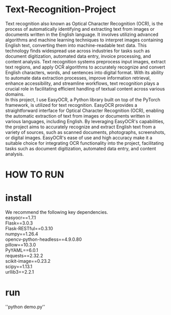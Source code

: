 # Text-Recognition-Project
Text recognition also known as Optical Character Recognition (OCR), is the process of automatically identifying and extracting text from images or documents written in the English language. It involves utilizing advanced algorithms and machine learning techniques to interpret images containing English text, converting them into machine-readable text data. This technology finds widespread use across industries for tasks such as document digitization, automated data entry, invoice processing, and content analysis. Text recognition systems preprocess input images, extract text regions, and apply OCR algorithms to accurately recognize and convert English characters, words, and sentences into digital format. With its ability to automate data extraction processes, improve information retrieval, enhance accessibility, and streamline workflows, text recognition plays a crucial role in facilitating efficient handling of textual content across various domains. <br>
In this project, I use EasyOCR, a Python library built on top of the PyTorch framework, is utilized for text recognition. EasyOCR provides a straightforward interface for Optical Character Recognition (OCR), enabling the automatic extraction of text from images or documents written in various languages, including English. By leveraging EasyOCR's capabilities, the project aims to accurately recognize and extract English text from a variety of sources, such as scanned documents, photographs, screenshots, or digital images. EasyOCR's ease of use and high accuracy make it a suitable choice for integrating OCR functionality into the project, facilitating tasks such as document digitization, automated data entry, and content analysis.<br>
# HOW TO RUN 
# install
We recommend the following key dependencies.<br>
easyocr==1.7.1 <br>
Flask==3.0.3 <br>
Flask-RESTful==0.3.10 <br>
numpy==1.26.4 <br>
opencv-python-headless==4.9.0.80 <br>
pillow==10.3.0 <br>
PyYAML==6.0.1 <br>
requests==2.32.2 <br>
scikit-image==0.23.2 <br>
scipy==1.13.1 <br>
urllib3==2.2.1 <br>
# run
''python demo.py''

